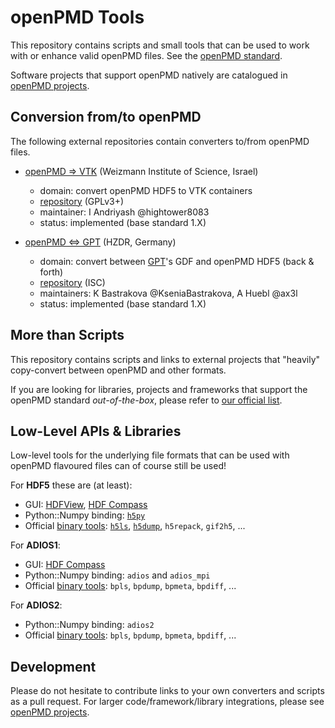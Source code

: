 openPMD Tools
=============

This repository contains scripts and small tools that can be used to work with
or enhance valid openPMD files.
See the [openPMD standard](https://github.com/openPMD/openPMD-standard).

Software projects that support openPMD natively are catalogued in [openPMD projects](https://github.com/openPMD/openPMD-projects).

Conversion from/to openPMD
--------------------------

The following external repositories contain converters to/from openPMD files.

- [openPMD => VTK](https://github.com/hightower8083/opmd2VTK) (Weizmann Institute of Science, Israel)
  - domain: convert openPMD HDF5 to VTK containers
  - [repository](https://github.com/hightower8083/opmd2VTK) (GPLv3+)
  - maintainer: I Andriyash @hightower8083
  - status: implemented (base standard 1.X)

- [openPMD <=> GPT](https://github.com/KseniaBastrakova/openPMD-converter-GDF) (HZDR, Germany)
  - domain: convert between [GPT](http://www.pulsar.nl/gpt/)'s GDF and openPMD HDF5 (back & forth)
  - [repository](https://github.com/KseniaBastrakova/openPMD-converter-GDF) (ISC)
  - maintainers: K Bastrakova @KseniaBastrakova, A Huebl @ax3l
  - status: implemented (base standard 1.X)


More than Scripts
-----------------

This repository contains scripts and links to external projects that "heavily"
copy-convert between openPMD and other formats.

If you are looking for libraries, projects and frameworks that support the
openPMD standard *out-of-the-box*, please refer to
[our official list](https://github.com/openPMD/openPMD-projects).


Low-Level APIs & Libraries
--------------------------

Low-level tools for the underlying file formats that can be used with openPMD
flavoured files can of course still be used!

For **HDF5** these are (at least):

- GUI: [HDFView](https://www.hdfgroup.org/products/java/hdfview/),
       [HDF Compass](https://github.com/HDFGroup/hdf-compass)
- Python::Numpy binding: [`h5py`](http://www.h5py.org)
- Official [binary tools](https://www.hdfgroup.org/products/hdf5_tools/):
    [`h5ls`](https://www.hdfgroup.org/HDF5/Tutor/cmdtoolview.html#h5ls),
    [`h5dump`](https://www.hdfgroup.org/HDF5/Tutor/cmdtoolview.html#h5dump),
    `h5repack`, `gif2h5`, ...

For **ADIOS1**:

- GUI: [HDF Compass](https://github.com/HDFGroup/hdf-compass)
- Python::Numpy binding: `adios` and `adios_mpi`
- Official [binary tools](https://github.com/ornladios/ADIOS/tree/master/utils):
    `bpls`, `bpdump`, `bpmeta`, `bpdiff`, ...

For **ADIOS2**:

- Python::Numpy binding: `adios2`
- Official [binary tools](https://adios2.readthedocs.io/en/latest/ecosystem/utilities.html):
    `bpls`, `bpdump`, `bpmeta`, `bpdiff`, ...


Development
-----------

Please do not hesitate to contribute links to your own converters and scripts as a pull request.
For larger code/framework/library integrations, please see [openPMD projects](https://github.com/openPMD/openPMD-projects).
